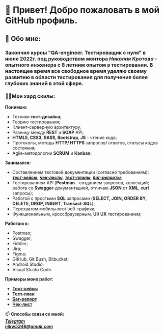# 👋 Привет! Добро пожаловать в мой GitHub профиль. 
## 💬 Обо мне:
### Закончил курсы **"QA-engineer. Тестироващик с нуля"** в июле 2022г. под руководством ментора ***Николая Кротова*** - опытного инженера с 8 летним опытом в тестировании. В настоящее время все свободное время уделяю своему развитию в области тестирования для получения более глубоких знаний в этой сфере.   
### 👨‍💻**Мои хард скилы**:    

**Понимаю:**
- Техники **тест-дизайна**;
- Теорию тестирования;
- Клиент-серверную архитектуру;
- Разницу между **REST** и **SOAP** API;
- **HTML5, CSS3, SASS, Bootstrap, JS** - чтение кода;
- Протоколы, методы **HTTP/ HTTPS** запросов/ ответов, статусы кодов состояния;
- Agile-методологии **SCRUM** и **Kanban**;

**Занимался:**
- Составлением тестовой документации (согласно требованиям): ***[тест-кейсы](https://clck.ru/sMn6v "Примеры тест-кейсов")***, ***[чек-листы](https://clck.ru/sMnBh "Пример чек-листа")***, ***[тест-планы](https://clck.ru/sMnEL "Пример тест-плана")***, ***[баг-репорты](https://clck.ru/sMnCf "Пример баг-репорта")***;
- Тестированием API (**Postman** - созданием запросов, коллекций; работа со **Swagger**-документацией, отличаю **JSON** от **XML**, **curl** запросы);
- Работой с простыми **SQL** запросами (**SELECT, JOIN, ORDER BY, DELETE, DROP, INSERT, Transact-SQL**);
- Перехватом мобильного/ веб-трафика;
- Функциональным, кроссбраузерным, **UI/ UX** тестированием;

**Работаю в:**
- Postman;
- Swagger;
- Fiddler;
- Jira;
- Figma;
- GitHub, Git Bush, Bitbucket;
- Android Studio;
- Visual Stuido Code.

**Примеры моих работ:** 
- **[Тест-кейсы](https://clck.ru/sMn6v)**
- **[Тест-план](https://clck.ru/sMnEL)**  
- **[Баг-репорт](https://clck.ru/sMnCf)**  
- **[Чек-лист](https://clck.ru/sMnb9)**   
  
📫 **Способы связи со мной:**  
***[Telegram](https://t.me/korovnikovn)  
nikw5346@gmail.com***

